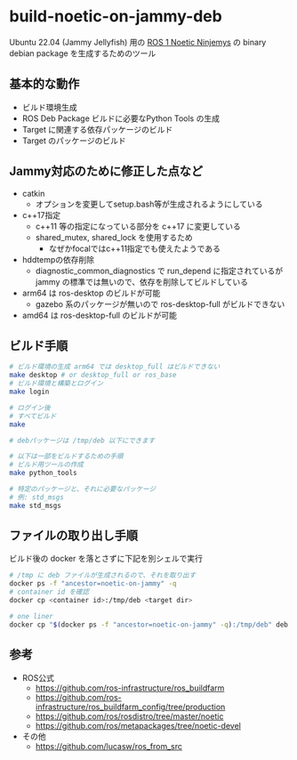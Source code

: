 # build-noetic-on-jammy-deb

Ubuntu 22.04 (Jammy Jellyfish) 用の [ROS 1 Noetic Ninjemys](http://wiki.ros.org/noetic) の binary debian package を生成するためのツール

## 基本的な動作

- ビルド環境生成
- ROS Deb Package ビルドに必要なPython Tools の生成
- Target に関連する依存パッケージのビルド
- Target のパッケージのビルド

## Jammy対応のために修正した点など

- catkin
  - オプションを変更してsetup.bash等が生成されるようにしている
- c++17指定
  - c++11 等の指定になっている部分を c++17 に変更している
  - shared_mutex, shared_lock を使用するため
    - なぜかfocalではc++11指定でも使えたようである
- hddtempの依存削除
  - diagnostic_common_diagnostics で run_depend に指定されているが jammy の標準では無いので、依存を削除してビルドしている
- arm64 は ros-desktop のビルドが可能
  - gazebo 系のパッケージが無いので ros-desktop-full がビルドできない
- amd64 は ros-desktop-full のビルドが可能

## ビルド手順

```bash
# ビルド環境の生成 arm64 では desktop_full はビルドできない
make desktop # or desktop_full or ros_base
# ビルド環境と構築とログイン
make login

# ログイン後
# すべてビルド
make

# debパッケージは /tmp/deb 以下にできます

# 以下は一部をビルドするための手順
# ビルド用ツールの作成
make python_tools

# 特定のパッケージと、それに必要なパッケージ
# 例: std_msgs
make std_msgs
```

## ファイルの取り出し手順

ビルド後の docker を落とさずに下記を別シェルで実行

```bash
# /tmp に deb ファイルが生成されるので、それを取り出す
docker ps -f "ancestor=noetic-on-jammy" -q
# container id を確認
docker cp <container id>:/tmp/deb <target dir>

# one liner
docker cp "$(docker ps -f "ancestor=noetic-on-jammy" -q):/tmp/deb" deb
```

## 参考

- ROS公式
  - <https://github.com/ros-infrastructure/ros_buildfarm>
  - <https://github.com/ros-infrastructure/ros_buildfarm_config/tree/production>
  - <https://github.com/ros/rosdistro/tree/master/noetic>
  - <https://github.com/ros/metapackages/tree/noetic-devel>
- その他
  - <https://github.com/lucasw/ros_from_src>
